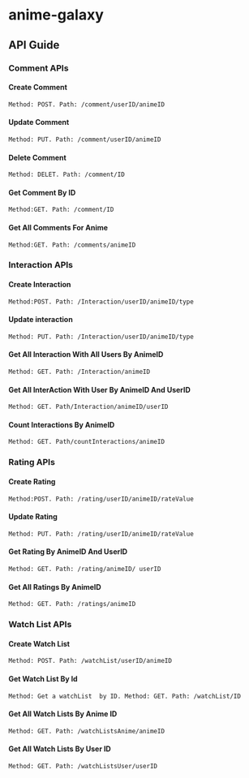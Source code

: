 # anime-galaxy

## API Guide

### Comment APIs
#### Create Comment
```
Method: POST. Path: /comment/userID/animeID
```
#### Update Comment
```
Method: PUT. Path: /comment/userID/animeID
```
#### Delete Comment
```
Method: DELET. Path: /comment/ID
```
#### Get Comment By ID
```
Method:GET. Path: /comment/ID
```
#### Get All Comments For Anime
```
Method:GET. Path: /comments/animeID
```


### Interaction APIs

#### Create Interaction
```
Method:POST. Path: /Interaction/userID/animeID/type
```
#### Update interaction
```
Method: PUT. Path: /Interaction/userID/animeID/type
```
#### Get All Interaction With All Users By AnimeID
```
Method: GET. Path: /Interaction/animeID
```

#### Get All InterAction With User By AnimeID And UserID
```
Method: GET. Path/Interaction/animeID/userID
```
#### Count Interactions By AnimeID
```
Method: GET. Path/countInteractions/animeID
```


### Rating APIs

#### Create Rating
```
Method:POST. Path: /rating/userID/animeID/rateValue
```
#### Update Rating
```
Method: PUT. Path: /rating/userID/animeID/rateValue
```
#### Get Rating By AnimeID And UserID
```
Method: GET. Path: /rating/animeID/ userID
```
#### Get All Ratings By AnimeID
```
Method: GET. Path: /ratings/animeID
```


### Watch List APIs

#### Create Watch List
```
Method: POST. Path: /watchList/userID/animeID
```
#### Get Watch List By Id
```
Method: Get a watchList  by ID. Method: GET. Path: /watchList/ID
```
#### Get All Watch Lists By Anime ID
```
Method: GET. Path: /watchListsAnime/animeID
```
#### Get All Watch Lists By User ID
```
Method: GET. Path: /watchListsUser/userID
```
